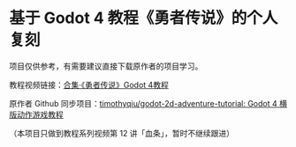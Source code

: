 # 基于 Godot 4 教程《勇者传说》的个人复刻

项目仅供参考，有需要建议直接下载原作者的项目学习。

教程视频链接：[合集·《勇者传说》Godot 4教程](https://space.bilibili.com/7092/channel/collectiondetail?sid=1304862)

原作者 Github 同步项目：[timothyqiu/godot-2d-adventure-tutorial: Godot 4 横版动作游戏教程](https://github.com/timothyqiu/godot-2d-adventure-tutorial)

（本项目只做到教程系列视频第 12 讲「血条」，暂时不继续跟进）
